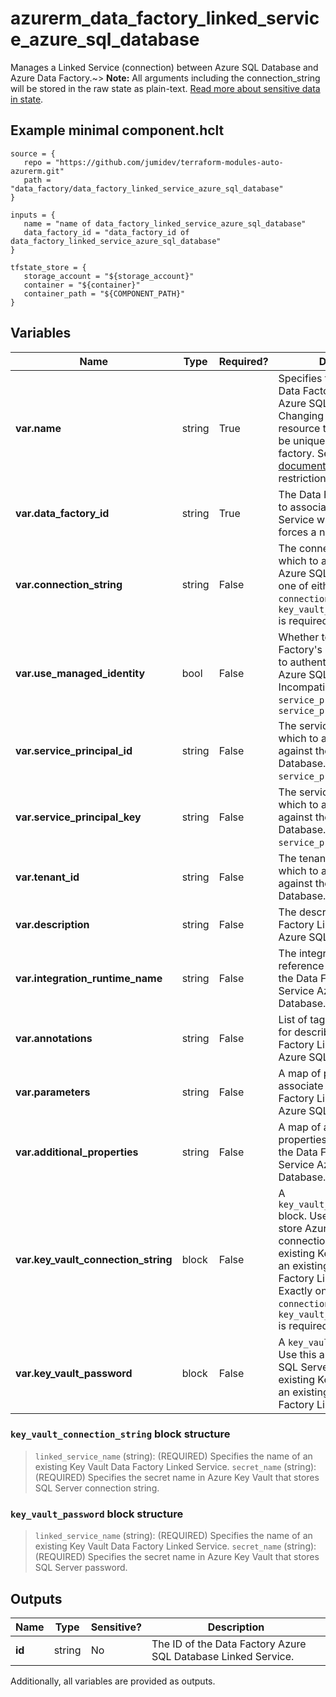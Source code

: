 # azurerm_data_factory_linked_service_azure_sql_database

Manages a Linked Service (connection) between Azure SQL Database and Azure Data Factory.~> **Note:** All arguments including the connection_string will be stored in the raw state as plain-text. [Read more about sensitive data in state](/docs/state/sensitive-data.html).

## Example minimal component.hclt

```hcl
source = {
   repo = "https://github.com/jumidev/terraform-modules-auto-azurerm.git" 
   path = "data_factory/data_factory_linked_service_azure_sql_database" 
}

inputs = {
   name = "name of data_factory_linked_service_azure_sql_database" 
   data_factory_id = "data_factory_id of data_factory_linked_service_azure_sql_database" 
}

tfstate_store = {
   storage_account = "${storage_account}" 
   container = "${container}" 
   container_path = "${COMPONENT_PATH}" 
}

```

## Variables

| Name | Type | Required? |  Description |
| ---- | ---- | --------- |  ----------- |
| **var.name** | string | True | Specifies the name of the Data Factory Linked Service Azure SQL Database. Changing this forces a new resource to be created. Must be unique within a data factory. See the [Microsoft documentation](https://docs.microsoft.com/azure/data-factory/naming-rules) for all restrictions. | 
| **var.data_factory_id** | string | True | The Data Factory ID in which to associate the Linked Service with. Changing this forces a new resource. | 
| **var.connection_string** | string | False | The connection string in which to authenticate with Azure SQL Database. Exactly one of either `connection_string` or `key_vault_connection_string` is required. | 
| **var.use_managed_identity** | bool | False | Whether to use the Data Factory's managed identity to authenticate against the Azure SQL Database. Incompatible with `service_principal_id` and `service_principal_key` | 
| **var.service_principal_id** | string | False | The service principal id in which to authenticate against the Azure SQL Database. Required if `service_principal_key` is set. | 
| **var.service_principal_key** | string | False | The service principal key in which to authenticate against the Azure SQL Database. Required if `service_principal_id` is set. | 
| **var.tenant_id** | string | False | The tenant id or name in which to authenticate against the Azure SQL Database. | 
| **var.description** | string | False | The description for the Data Factory Linked Service Azure SQL Database. | 
| **var.integration_runtime_name** | string | False | The integration runtime reference to associate with the Data Factory Linked Service Azure SQL Database. | 
| **var.annotations** | string | False | List of tags that can be used for describing the Data Factory Linked Service Azure SQL Database. | 
| **var.parameters** | string | False | A map of parameters to associate with the Data Factory Linked Service Azure SQL Database. | 
| **var.additional_properties** | string | False | A map of additional properties to associate with the Data Factory Linked Service Azure SQL Database. | 
| **var.key_vault_connection_string** | block | False | A `key_vault_connection_string` block. Use this argument to store Azure SQL Database connection string in an existing Key Vault. It needs an existing Key Vault Data Factory Linked Service. Exactly one of either `connection_string` or `key_vault_connection_string` is required. | 
| **var.key_vault_password** | block | False | A `key_vault_password` block. Use this argument to store SQL Server password in an existing Key Vault. It needs an existing Key Vault Data Factory Linked Service. | 

### `key_vault_connection_string` block structure

>`linked_service_name` (string): (REQUIRED) Specifies the name of an existing Key Vault Data Factory Linked Service.
>`secret_name` (string): (REQUIRED) Specifies the secret name in Azure Key Vault that stores SQL Server connection string.

### `key_vault_password` block structure

>`linked_service_name` (string): (REQUIRED) Specifies the name of an existing Key Vault Data Factory Linked Service.
>`secret_name` (string): (REQUIRED) Specifies the secret name in Azure Key Vault that stores SQL Server password.



## Outputs

| Name | Type | Sensitive? | Description |
| ---- | ---- | --------- | --------- |
| **id** | string | No  | The ID of the Data Factory Azure SQL Database Linked Service. | 

Additionally, all variables are provided as outputs.
